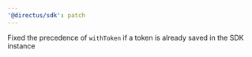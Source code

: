 ```yaml
---
'@directus/sdk': patch
---
```


Fixed the precedence of `withToken` if a token is already saved in the SDK instance
